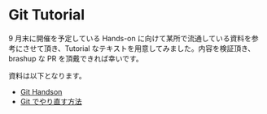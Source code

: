 # Git Tutorial

9 月末に開催を予定している Hands-on に向けて某所で流通している資料を参考にさせて頂き、Tutorial なテキストを用意してみました。内容を検証頂き、brashup な PR を頂戴できれば幸いです。

資料は以下となります。

- [Git Handson](tutorial.md)
- [Git でやり直す方法](retry.md)
